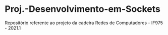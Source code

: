 # Proj.-Desenvolvimento-em-Sockets
Repositório referente ao projeto da cadeira Redes de Computadores - IF975 - 2021.1
